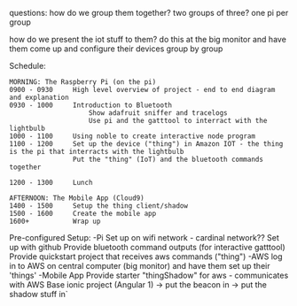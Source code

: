 questions:
how do we group them together?
	two groups of three?
	one pi per group

how do we present the iot stuff to them?
	do this at the big monitor and have them come up and configure their devices group by group

Schedule:

	MORNING: The Raspberry Pi (on the pi)
	0900 - 0930		High level overview of project - end to end diagram and explanation 
	0930 - 1000		Introduction to Bluetooth 
						Show adafruit sniffer and tracelogs
						Use pi and the gatttool to interract with the lightbulb
	1000 - 1100		Using noble to create interactive node program 
	1100 - 1200 	Set up the device ("thing") in Amazon IOT - the thing is the pi that interracts with the lightbulb
					Put the "thing" (IoT) and the bluetooth commands together

	1200 - 1300		Lunch

	AFTERNOON: The Mobile App (Cloud9)
	1400 - 1500		Setup the thing client/shadow
	1500 - 1600		Create the mobile app
	1600+			Wrap up



Pre-configured Setup:
	-Pi 
		Set up on wifi network - cardinal network??
		Set up with github
		Provide bluetooth command outputs (for interactive gatttool)
		Provide quickstart project that receives aws commands ("thing")
	-AWS log in to AWS on central computer (big monitor) and have them set up their 'things'
	-Mobile App 
		Provide starter "thingShadow" for aws - communicates with AWS
		Base ionic project (Angular 1)
			-> put the beacon in
			-> put the shadow stuff in`




